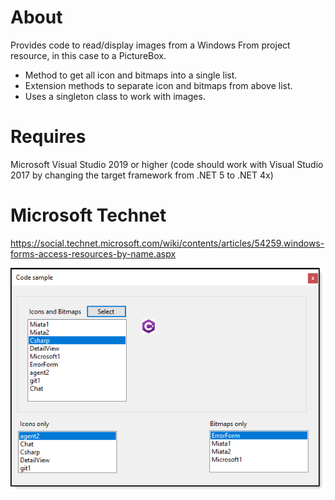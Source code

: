 # About

Provides code to read/display images from a Windows From project resource, in this case to a PictureBox.

- Method to get all icon and bitmaps into a single list.
- Extension methods to separate icon and bitmaps from above list.
- Uses a singleton class to work with images.

# Requires

Microsoft Visual Studio 2019 or higher (code should work with Visual Studio 2017 by changing the target framework from .NET 5 to .NET 4x)

# Microsoft Technet 

https://social.technet.microsoft.com/wiki/contents/articles/54259.windows-forms-access-resources-by-name.aspx

![screen](assets/F1.png)